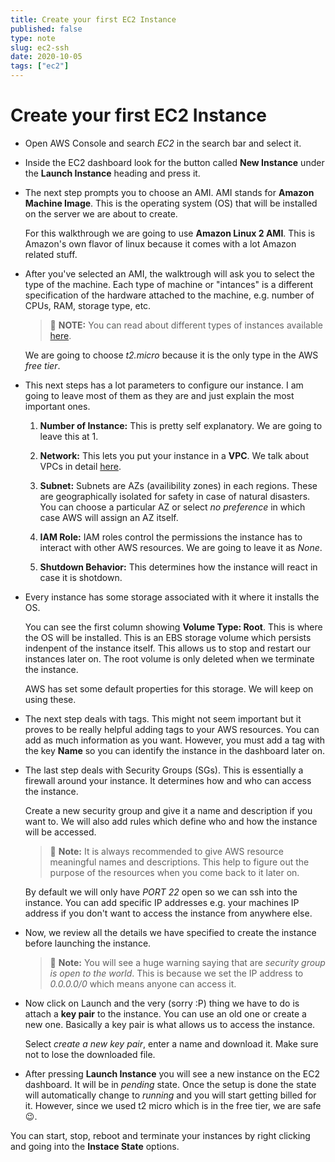 ```yaml
---
title: Create your first EC2 Instance
published: false
type: note
slug: ec2-ssh
date: 2020-10-05
tags: ["ec2"]
---
```


# Create your first EC2 Instance

- Open AWS Console and search _EC2_ in the search bar and select it.

- Inside the EC2 dashboard look for the button called **New Instance** under the **Launch Instance** heading and press it.

- The next step prompts you to choose an AMI. AMI stands for **Amazon Machine Image**. This is the operating system (OS) that will be installed on the server we are about to create.

  For this walkthrough we are going to use **Amazon Linux 2 AMI**. This is Amazon's own flavor of linux because it comes with a lot Amazon related stuff.

- After you've selected an AMI, the walktrough will ask you to select the type of the machine. Each type of machine or "intances" is a different specification of the hardware attached to the machine, e.g. number of CPUs, RAM, storage type, etc.

  > 🚨 **NOTE:** You can read about different types of instances available [here](https://aws.amazon.com/ec2/instance-types/).

  We are going to choose _t2.micro_ because it is the only type in the AWS _free tier_.

- This next steps has a lot parameters to configure our instance. I am going to leave most of them as they are and just explain the most important ones.

  1. **Number of Instance:** This is pretty self explanatory. We are going to leave this at 1.

  2. **Network:** This lets you put your instance in a **VPC**. We talk about VPCs in detail [here]().

  3. **Subnet:** Subnets are AZs (availibility zones) in each regions. These are geographically isolated for safety in case of natural disasters. You can choose a particular AZ or select _no preference_ in which case AWS will assign an AZ itself.

  4. **IAM Role:** IAM roles control the permissions the instance has to interact with other AWS resources. We are going to leave it as _None_.

  5. **Shutdown Behavior:** This determines how the instance will react in case it is shotdown.

- Every instance has some storage associated with it where it installs the OS.

  You can see the first column showing **Volume Type: Root**. This is where the OS will be installed. This is an EBS storage volume which persists indenpent of the instance itself. This allows us to stop and restart our instances later on. The root volume is only deleted when we terminate the instance.

  AWS has set some default properties for this storage. We will keep on using these.

- The next step deals with tags. This might not seem important but it proves to be really helpful adding tags to your AWS resources. You can add as much information as you want. However, you must add a tag with the key **Name** so you can identify the instance in the dashboard later on.

- The last step deals with Security Groups (SGs). This is essentially a firewall around your instance. It determines how and who can access the instance.

  Create a new security group and give it a name and description if you want to. We will also add rules which define who and how the instance will be accessed.

  > 🚨 **Note:** It is always recommended to give AWS resource meaningful names and descriptions. This help to figure out the purpose of the resources when you come back to it later on.

  By default we will only have _PORT 22_ open so we can ssh into the instance. You can add specific IP addresses e.g. your machines IP address if you don't want to access the instance from anywhere else.

- Now, we review all the details we have specified to create the instance before launching the instance.

  > 🚨 **Note:** You will see a huge warning saying that are _security group is open to the world_. This is because we set the IP address to _0.0.0.0/0_ which means anyone can access it.

- Now click on Launch and the very (sorry :P) thing we have to do is attach a **key pair** to the instance. You can use an old one or create a new one. Basically a key pair is what allows us to access the instance.

  Select _create a new key pair_, enter a name and download it. Make sure not to lose the downloaded file.

- After pressing **Launch Instance** you will see a new instance on the EC2 dashboard. It will be in _pending_ state. Once the setup is done the state will automatically change to _running_ and you will start getting billed for it. However, since we used t2 micro which is in the free tier, we are safe 😉.

You can start, stop, reboot and terminate your instances by right clicking and going into the **Instace State** options.
